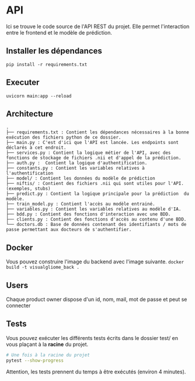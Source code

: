 # API
Ici se trouve le code source de l'API REST du projet.
Elle permet l'interaction entre le frontend et le modèle de prédiction.
## Installer les dépendances
```pip install -r requirements.txt```
## Executer
```uvicorn main:app --reload```
## Architecture
```
. 
├── requirements.txt : Contient les dépendances nécessaires à la bonne exécution des fichiers python de ce dossier. 
├── main.py : C'est d'ici que l'API est lancée. Les endpoints sont déclarés à cet endroit. 
├── services.py : Contient la logique métier de l'API, avec des fonctions de stockage de fichiers .nii et d'appel de la prédiction. 
├── auth.py :  Contient la logique d'authentification.  
├── constants.py : Contient les variables relatives à l'authentification
├── model/ : Contient les données du modèle de prédiction
├── niftis/ : Contient des fichiers .nii qui sont utiles pour l'API. (exemples, stubs)
├── predict.py : Contient la logique principale pour la prédiction  du modèle.
├── train_model.py : Contient l'accès au modèle entrainé.
├── variables.py : Contient les variables relatives au modèle d'IA.
├── bdd.py : Contient des fonctions d'interaction avec une BDD. 
├── clients.py : Contient des fonctions d'accès au contenu d'une BDD.
└── doctors.db : Base de données contenant des identifiants / mots de passe permettant aux docteurs de s'authentifier.
```

## Docker
Vous pouvez construire l'image du backend avec l'image suivante.
```docker build -t visualgliome_back .```

## Users
Chaque product owner dispose d'un id, nom, mail, mot de passe et peut se connecter

## Tests
Vous pouvez exécuter les différents tests écrits dans le dossier test/ en vous plaçant à la **racine** du projet.
```bash
# Une fois à la racine du projet
pytest --show-progress
``` 
Attention, les tests prennent du temps à être exécutés (environ 4 minutes).
